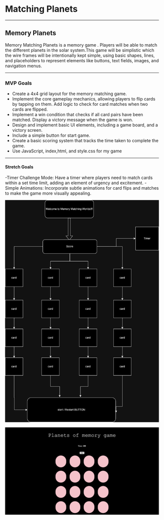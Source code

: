 #  Matching Planets
 ---
## Memory Planets
Memory Matching Planets is a memory game . Players will be able to match the different planets in the solar system.This game will be simplistic which the wire frames will be intentionally kept simple, using basic shapes, lines, and placeholders to represent elements like buttons, text fields, images, and navigation menus.


---
### MVP Goals

- Create a 4x4 grid layout for the memory matching game. 
- Implement the core gameplay mechanics, allowing players to flip cards by tapping on them. 
Add logic to check for card matches when two cards are flipped. 
- Implement a win condition that checks if all card pairs have been matched. Display a victory message when the game is won. 
- Design and implement basic UI elements, including a  game board, and a victory screen.
- Include a simple button for start game. 
- Create a basic scoring system that tracks the time taken to complete the game.
- Use JavaScript, index,html, and style.css for my game

---
#### Stretch Goals
 -Timer Challenge Mode: Have a timer where players need to match cards within a set time limit, adding an element of urgency and excitement.
 -Simple Animations: Incorporate subtle animations for card flips and matches to make the game more visually appealing.

![wireframe](memory-wireframe.png)

![wireframe](game.png)
